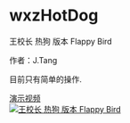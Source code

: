 # wxzHotDog

王校长 热狗 版本 Flappy Bird

作者：J.Tang  

目前只有简单的操作.

[演示视频](http://www.tangjiabin.cn/video/wxzHotDog/wxzHotDog.mp4)   
[![王校长 热狗 版本 Flappy Bird](http://www.tangjiabin.cn/video/wxzHotDog/wxzHotDog.png)](http://www.tangjiabin.cn/video/wxzHotDog/wxzHotDog.mp4)
